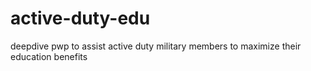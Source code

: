 # active-duty-edu
deepdive pwp to assist active duty military members to maximize their education benefits

